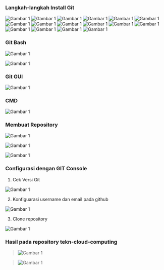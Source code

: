 ### Langkah-langkah Install Git

![Gambar 1](./install-git-01.PNG)
![Gambar 1](./install-git-02.PNG)
![Gambar 1](./install-git-03.PNG)
![Gambar 1](./install-git-04.PNG)
![Gambar 1](./install-git-05.PNG)
![Gambar 1](./install-git-06.PNG)
![Gambar 1](./install-git-07.PNG)
![Gambar 1](./install-git-08.PNG)
![Gambar 1](./install-git-09.PNG)
![Gambar 1](./install-git-10.PNG)
![Gambar 1](./install-git-11.PNG)
![Gambar 1](./install-git-12.PNG)
![Gambar 1](./install-git-13.PNG)
![Gambar 1](./install-git-14.PNG)
![Gambar 1](./install-git-15.PNG)
![Gambar 1](./install-git-16.PNG)

### Git Bash

![Gambar 1](./git-bash.PNG)

![Gambar 1](./tampilan-git-bash.PNG)

### Git GUI

![Gambar 1](./git-gui.PNG)

### CMD

![Gambar 1](./cmd.PNG)

### Membuat Repository 

![Gambar 1](./new-repo.PNG)

![Gambar 1](./create-repo.PNG)

![Gambar 1](./repo-tekn-cloud-computing.PNG)

### Configurasi dengan GIT Console

1. Cek Versi Git

![Gambar 1](./cek-versi-git.PNG)

2. Konfiguarasi username dan email pada github

![Gambar 1](./konfigurasi-username-email.PNG)

3. Clone repository

![Gambar 1](./clone-repo.PNG)

### Hasil pada repository tekn-cloud-computing

> ![Gambar 1](./Hasil1.PNG)

> ![Gambar 1](./Hasil2.PNG)
